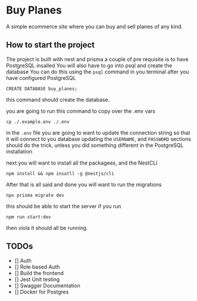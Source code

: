# Buy Planes

A simple ecommerce site where you can buy and sell planes of any kind.

## How to start the project

The project is built with nest and prisma a couple of pre requisite is to have PostgreSQL insalled
You will also have to go into psql and create the database
You can do this using the `psql` command in you terminal after you have configured PostgreSQL

```
CREATE DATABASE buy_planes;
```

this command should create the database.

you are going to run this command to copy over the .env vars

```
cp ./.example.env ./.env
```

in the `.env` file you are going to want to update the connection string so that it will connect to you database
updating the `USERNAME`, and `PASSWORD` sections should do the trick, unless you did something different in the PostgreSQL installation

next you will want to install all the packagees, and the NestCLI

```
npm install && npm insatll -g @nestjs/cli
```

After that is all said and done you will want to run the migrations 

```
npx prisma migrate dev
```

this should be able to start the server if you run 

```
npm run start:dev
```

then viola it should all be running. 

## TODOs

- [] Auth
- [] Role based Auth
- [] Build the frontend
- [] Jest Unit testing
- [] Swagger Documentation
- [] Docker for Postgres
